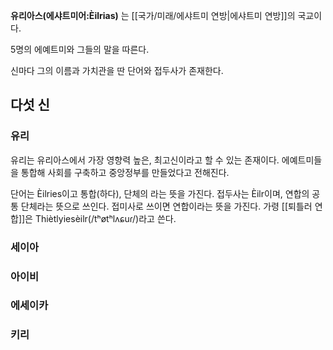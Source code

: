 **유리아스(에샤트미어:Èilrias)** 는 [[국가/미래/에샤트미 연방|에샤트미 연방]]의 국교이다.

5명의 에예트미와 그들의 말을 따른다.

신마다 그의 이름과 가치관을 딴 단어와 접두사가 존재한다.


## 다섯 신
### 유리
유리는 유리아스에서 가장 영향력 높은, 최고신이라고 할 수 있는 존재이다.
에예트미들을 통합해 사회를 구축하고 중앙정부를 만들었다고 전해진다.

단어는 Èilries이고 통합(하다), 단체의 라는 뜻을 가진다.
접두사는 Èilr이며, 연합의 공통 단체라는 뜻으로 쓰인다.
접미사로 쓰이면 연합이라는 뜻을 가진다.
가령 [[퇴틀러 연합]]은 Thiètlyiesèilr(/tʰøtʰlʌɕuɾ/)라고 쓴다.
### 세이아

### 아이비

### 에세이카

### 키리
